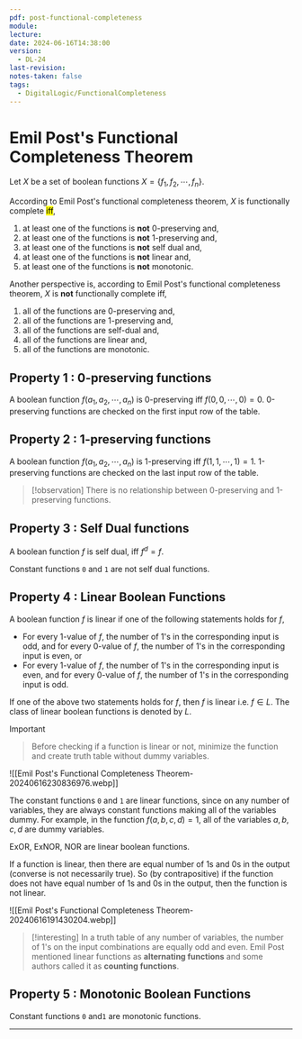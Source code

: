 ```yaml
---
pdf: post-functional-completeness
module: 
lecture: 
date: 2024-06-16T14:38:00
version:
  - DL-24
last-revision: 
notes-taken: false
tags:
  - DigitalLogic/FunctionalCompleteness
---
```

# Emil Post's Functional Completeness Theorem

Let $X$ be a set of boolean functions $X = \{ f_{1}, f_{2}, \cdots, f_{n} \}$.

According to Emil Post's functional completeness theorem, $X$ is functionally complete <mark class="hltr-green">iff</mark>,
1. at least one of the functions is **not** 0-preserving and,
2. at least one of the functions is **not** 1-preserving and,
3. at least one of the functions is **not** self dual and,
4. at least one of the functions is **not** linear and,
5. at least one of the functions is **not** monotonic.

Another perspective is, according to Emil Post's functional completeness theorem, $X$ is **not** functionally complete iff,
1. all of the functions are 0-preserving and,
2. all of the functions are 1-preserving and,
3. all of the functions are self-dual and,
4. all of the functions are linear and,
5. all of the functions are monotonic.

## Property 1 : 0-preserving functions
A boolean function $f(a_{1}, a_{2}, \cdots, a_{n})$ is 0-preserving iff $f(0, 0, \cdots, 0) = 0$.
0-preserving functions are checked on the first input row of the table.

## Property 2 : 1-preserving functions
A boolean function $f(a_{1}, a_{2}, \cdots, a_{n})$ is 1-preserving iff $f(1, 1, \cdots, 1) = 1$.
1-preserving functions are checked on the last input row of the table.

> [!observation] 
> There is no relationship between 0-preserving and 1-preserving functions.

## Property 3 : Self Dual functions
A boolean function $f$ is self dual, iff $f^d = f$.

Constant functions `0` and `1` are not self dual functions.

## Property 4 : Linear Boolean Functions

A boolean function $f$ is linear if one of the following statements holds for $f$,

- For every 1-value of $f$, the number of 1's in the corresponding input is odd, and for every 0-value of $f$, the number of 1's in the corresponding input is even, 
or
- For every 1-value of $f$, the number of 1's in the corresponding input is even, and for every 0-value of $f$, the number of 1's in the corresponding input is odd.

If one of the above two statements holds for $f$, then $f$ is linear i.e. $f \in L$. The class of linear boolean functions is denoted by $L$.

> [!important] 
>> Before checking if a function is linear or not, minimize the function and create truth table without dummy variables.
> 
> ![[Emil Post's Functional Completeness Theorem-20240616230836976.webp]]

The constant functions `0` and `1` are linear functions, since on any number of variables, they are always constant functions making all of the variables dummy. For example, in the function $f(a, b, c, d) = 1$, all of the variables $a, b, c, d$ are dummy variables. 

ExOR, ExNOR, NOR are linear boolean functions.

If a function is linear, then there are equal number of 1s and 0s in the output (converse is not necessarily true). So (by contrapositive) if the function does not have equal number of 1s and 0s in the output, then the function is not linear.

![[Emil Post's Functional Completeness Theorem-20240616191430204.webp]]

> [!interesting] 
> In a truth table of any number of variables, the number of 1's on the input combinations are equally odd and even.
> Emil Post mentioned linear functions as **alternating functions** and some authors called it as **counting functions**.

## Property 5 : Monotonic Boolean Functions


Constant functions `0` and`1` are monotonic functions.


---